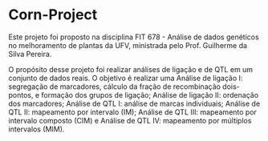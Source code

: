 # Corn-Project
Este projeto foi proposto na disciplina FIT 678 - Análise de dados genéticos no melhoramento de plantas da UFV, ministrada pelo Prof. Guilherme da Silva Pereira. 


O propósito desse projeto foi realizar análises de ligação e de QTL em um conjunto de dados reais. O objetivo é realizar uma Análise de ligação I: segregação de marcadores, cálculo da fração de recombinação dois-pontos, e formação dos grupos de ligação; Análise de ligação II: ordenação dos marcadores; Análise de QTL I: análise de marcas individuais; Análise de QTL II: mapeamento por intervalo (IM);  Análise de QTL III: mapeamento por intervalo composto (CIM) e Análise de QTL IV: mapeamento por múltiplos intervalos (MIM).
